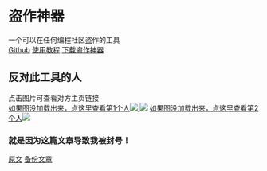 # 盗作神器
一个可以在任何编程社区盗作的工具  
[Github](https://github.com/431658/scratch-project-downloader)
[使用教程](https://kdocs.cn/l/ciSQezkWQRic)
[下载盗作神器](https://bgithub.xyz/431658/scratch-project-downloader/releases/latest/download/user.js)
## 反对此工具的人
点击图片可查看对方主页链接  
[如果图没加载出来，点这里查看第1个人![](https://github.com/user-attachments/assets/45ea90d0-3392-4cdd-906a-5d3ecc16b649) ![](https://github.com/user-attachments/assets/a62529d6-6a3d-4e50-a23e-08d27e1f443f)](https://www.ccw.site/student/67d536733778fc282d63308e)
[如果图没加载出来，点这里查看第2个人![](https://github.com/user-attachments/assets/a71e7012-fb3b-4f24-8f7f-6e3e93062ecf)](https://www.ccw.site/student/6788a5c73778fc282d624110)
### 就是因为这篇文章导致我被封号！
[原文](https://learn.ccw.site/article/98607310-5255-4f2a-ac12-29faacd5deaf)
[备份文章](https://431658.github.io/scratch-project-downloader/html/备份文章1.html)
